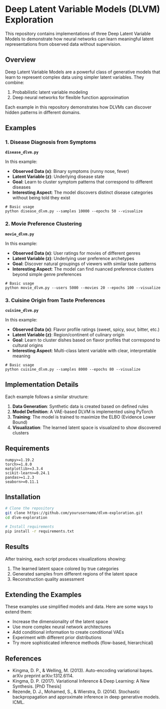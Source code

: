 # Deep Latent Variable Models (DLVM) Exploration

This repository contains implementations of three Deep Latent Variable Models to demonstrate how neural networks can learn meaningful latent representations from observed data without supervision.

## Overview

Deep Latent Variable Models are a powerful class of generative models that learn to represent complex data using simpler latent variables. They combine:

1. Probabilistic latent variable modeling
2. Deep neural networks for flexible function approximation

Each example in this repository demonstrates how DLVMs can discover hidden patterns in different domains.

## Examples

### 1. Disease Diagnosis from Symptoms

**`disease_dlvm.py`**

In this example:
- **Observed Data (x)**: Binary symptoms (runny nose, fever)
- **Latent Variable (z)**: Underlying disease state
- **Goal**: Learn to cluster symptom patterns that correspond to different diseases
- **Interesting Aspect**: The model discovers distinct disease categories without being told they exist

```
# Basic usage
python disease_dlvm.py --samples 10000 --epochs 50 --visualize
```

### 2. Movie Preference Clustering

**`movie_dlvm.py`**

In this example:
- **Observed Data (x)**: User ratings for movies of different genres
- **Latent Variable (z)**: Underlying user preference archetypes
- **Goal**: Discover natural groupings of viewers with similar taste patterns
- **Interesting Aspect**: The model can find nuanced preference clusters beyond simple genre preferences

```
# Basic usage
python movie_dlvm.py --users 5000 --movies 20 --epochs 100 --visualize
```

### 3. Cuisine Origin from Taste Preferences

**`cuisine_dlvm.py`**

In this example:
- **Observed Data (x)**: Flavor profile ratings (sweet, spicy, sour, bitter, etc.)
- **Latent Variable (z)**: Region/continent of culinary origin
- **Goal**: Learn to cluster dishes based on flavor profiles that correspond to cultural origins
- **Interesting Aspect**: Multi-class latent variable with clear, interpretable meaning

```
# Basic usage
python cuisine_dlvm.py --samples 8000 --epochs 80 --visualize
```

## Implementation Details

Each example follows a similar structure:

1. **Data Generation**: Synthetic data is created based on defined rules
2. **Model Definition**: A VAE-based DLVM is implemented using PyTorch
3. **Training**: The model is trained to maximize the ELBO (Evidence Lower Bound)
4. **Visualization**: The learned latent space is visualized to show discovered clusters

## Requirements

```
numpy>=1.19.2
torch>=1.8.0
matplotlib>=3.3.4
scikit-learn>=0.24.1
pandas>=1.2.3
seaborn>=0.11.1
```

## Installation

```bash
# Clone the repository
git clone https://github.com/yourusername/dlvm-exploration.git
cd dlvm-exploration

# Install requirements
pip install -r requirements.txt
```

## Results

After training, each script produces visualizations showing:

1. The learned latent space colored by true categories
2. Generated samples from different regions of the latent space
3. Reconstruction quality assessment

## Extending the Examples

These examples use simplified models and data. Here are some ways to extend them:

- Increase the dimensionality of the latent space
- Use more complex neural network architectures
- Add conditional information to create conditional VAEs
- Experiment with different prior distributions
- Try more sophisticated inference methods (flow-based, hierarchical)

## References

- Kingma, D. P., & Welling, M. (2013). Auto-encoding variational bayes. arXiv preprint arXiv:1312.6114.
- Kingma, D. P. (2017). Variational Inference & Deep Learning: A New Synthesis. [PhD Thesis]
- Rezende, D. J., Mohamed, S., & Wierstra, D. (2014). Stochastic backpropagation and approximate inference in deep generative models. ICML.
